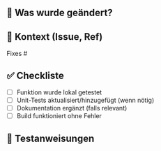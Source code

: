 ## 🔀 Was wurde geändert?

<!-- Kurze Zusammenfassung der Änderungen -->

## 📌 Kontext (Issue, Ref)

Fixes #

## ✅ Checkliste

- [ ] Funktion wurde lokal getestet
- [ ] Unit-Tests aktualisiert/hinzugefügt (wenn nötig)
- [ ] Dokumentation ergänzt (falls relevant)
- [ ] Build funktioniert ohne Fehler

## 🧪 Testanweisungen

<!-- Wie kann man den PR testen? -->
